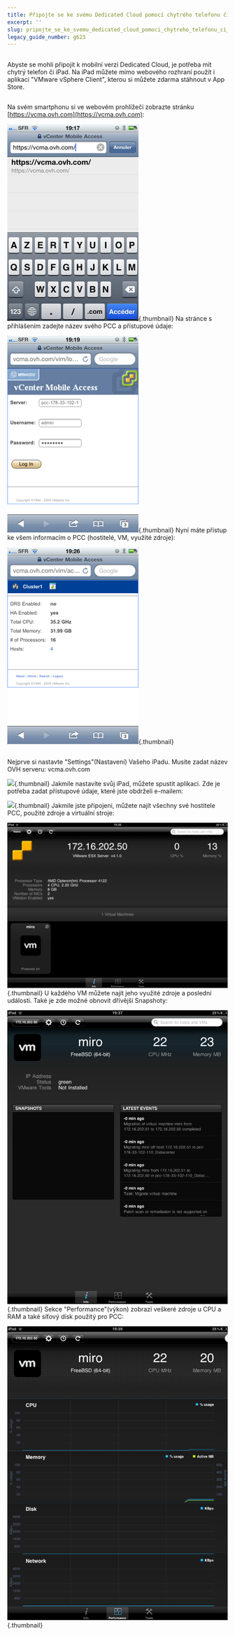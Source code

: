 ```yaml
---
title: Připojte se ke svému Dedicated Cloud pomocí chytrého telefonu či iPad.
excerpt: ''
slug: pripojte_se_ke_svemu_dedicated_cloud_pomoci_chytreho_telefonu_ci_ipad
legacy_guide_number: g623
---
```



## 
Abyste se mohli připojit k mobilní verzi Dedicated Cloud, je potřeba mít chytrý telefon či iPad. Na iPad můžete mimo webového rozhraní použít i aplikaci "VMware vSphere Client", kterou si můžete zdarma stáhnout v App Store.


## 
Na svém smartphonu si ve webovém prohlížeči zobrazte stránku
[https://vcma.ovh.com](https://vcma.ovh.com):

![](images/img_148.jpg){.thumbnail}
Na stránce s přihlášením zadejte název svého PCC a přístupové údaje:

![](images/img_149.jpg){.thumbnail}
Nyní máte přístup ke všem informacím o PCC (hostitelé, VM, využité zdroje):

![](images/img_150.jpg){.thumbnail}


## 
Nejprve si nastavte "Settings"(Nastavení) Vašeho iPadu. Musíte zadat název OVH serveru: vcma.ovh.com

![](images/img_147.jpg){.thumbnail}
Jakmile nastavíte svůj iPad, můžete spustit aplikaci. Zde je potřeba zadat přístupové údaje, které jste obdrželi e-mailem:

![](images/img_15.jpg){.thumbnail}
Jakmile jste připojeni, můžete najít všechny své hostitele PCC, použité zdroje a virtuální stroje:

![](images/img_152.jpg){.thumbnail}
U každého VM můžete najít jeho využité zdroje a poslední události. Také je zde možné obnovit dřívější Snapshoty:

![](images/img_153.jpg){.thumbnail}
Sekce "Performance"(výkon) zobrazí veškeré zdroje u CPU a RAM a také síťový disk použitý pro PCC:

![](images/img_154.jpg){.thumbnail}

